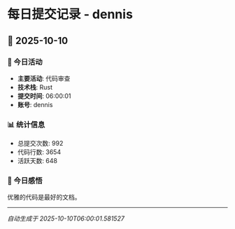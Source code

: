 # 每日提交记录 - dennis

## 📅 2025-10-10

### 🎯 今日活动
- **主要活动**: 代码审查
- **技术栈**: Rust
- **提交时间**: 06:00:01
- **账号**: dennis

### 📊 统计信息
- 总提交次数: 992
- 代码行数: 3654
- 活跃天数: 648

### 💭 今日感悟
优雅的代码是最好的文档。

---
*自动生成于 2025-10-10T06:00:01.581527*
